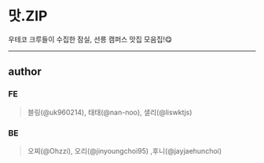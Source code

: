 # 맛.ZIP

우테코 크루들이 수집한
잠실, 선릉 캠퍼스 맛집 모음집!😋

---

## author

### FE

> 블링(@uk960214), 태태(@nan-noo), 샐리(@liswktjs)

### BE

> 오찌(@Ohzzi), 오리(@jinyoungchoi95) ,후니(@jayjaehunchoi)
